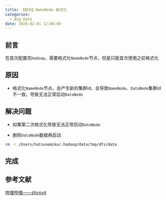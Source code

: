 ```yaml
---
title: 【踩坑】NameNode 格式化
categories:
  - Big Data
date: 2020-02-01 12:00:04
---
```


## 前言

在首次配置完`Hadoop`，需要格式化`NameNode`节点，但是只能首次使用之前格式化

<!-- more -->

## 原因

- 格式化`NameNode`节点，会产生新的集群id，会导致`NameNode`、`DataNode`集群id不一致，导致无法正常启动`DataNode`

## 解决问题

- 如果第二次格式化导致无法正常启动`DataNode`

- 删除`DataNode`数据再启动

``` sh
rm -r /Users/hatsunemiku/.hadoop/data/tmp/dfs/data
```

## 完成

## 参考文献

[哔哩哔哩——zhvsvd](https://www.bilibili.com/video/av64039568)

